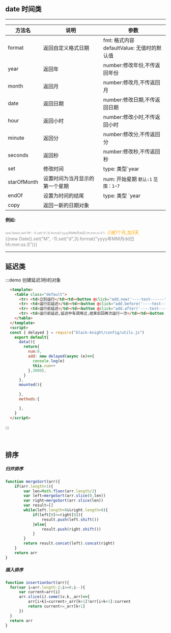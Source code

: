 ## date 时间类
------------------

|方法名	|说明	|参数	|
|-------|-------|-------|
|format	| 返回自定义格式日期 | fmt: 格式内容<br/>defaultValue: 无值时的默认值 |
| year | 返回年 | number:修改年份,不传返回年份 |
| month | 返回月 | number:修改月,不传返回月 |
| date | 返回日期 | number:修改日期,不传返回日期 |
| hour | 返回小时 | number:修改小时,不传返回小时 |
| minute | 返回分 | number:修改分,不传返回分 |
| seconds | 返回秒 | number:修改秒,不传返回秒 |
| set | 修改时间 | type: 类型`year|y`、`month|M`、`date|d`、`hour|h`、`minute|m`、`second|s`、`millisecond|S` <br/> num: 修改的值 |
| starOfMonth | 设置时间为当月显示的第一个星期 | num: 开始星期 `默认:1` `范围：1~7` |
| endOf | 设置为时间的结尾 | type: 类型 `year|y`、`month|M`、`date|d` |
| copy | 返回一新的日期对象 |  |
#### 例如:
<span style="color:#888;font-size:9px;">new Date().set("M", -1).set("d",3).format("yyyy年MM月dd日 hh:mm:ss.S")</span>
<span style="color:#ffa604;margin-left:5px;">//减1个月,加3天</span><br/>
<span style="color:#888;"> {{new Date().set("M", -1).set("d",3).format("yyyy年MM月dd日 hh:mm:ss.S")}}</span>


-----------------
## 延迟类
:::demo 创建延迟3秒的对象
  ```html
    <template>
      <table class="default">
        <tr> <td>立刻运行</td><td><button @click="add.now('----test------')">累计</button></td><td rowspan="4">{{num}}</td> </tr>
        <tr> <td>运行后延迟</td><td><button @click="add.before('----test------')">累计</button></td> </tr>
        <tr> <td>运行前延迟</td><td><button @click="add.after('----test------')">累计</button></td> </tr>
        <tr> <td>运行前延迟,延迟中有调用过,结束后回再次运行一次</td><td><button @click="add.proceed('----test------')">累计</button></td> </tr>
      </table>
    </template>
    <script>
    const { delayed } = require("black-knight/config/utils.js")
      export default{
        data(){
          return{
            num:0,
            add: new delayed(async (e)=>{
              console.log(e)
              this.num++
            },3000),
          }
        },
        mounted(){
          
        },
        methods:{

        },
      }
    </script>
  ```
:::

<br/>

## 排序
##### 归并排序
```js
function mergoSort(arr){
    if(arr.length>1){
        var len=Math.floor(arr.length/2)
        var left=mergoSort(arr.slice(0,len))
        var right=mergoSort(arr.slice(len))
        var result=[]
        while(left.length>0&&right.length>0){
            if(left[0]<=right[0]){
                result.push(left.shift())
            }else{
                result.push(right.shift())
            }
        }
        return result.concat(left).concat(right)
    }
    return arr
}
```
##### 插入排序
```js
function insertionSort(arr){
  for(var i=arr.length-2;i>=0;i--){
      var current=arr[i]
      arr.slice(i).some((v,k,_arr)=>{
          arr[i+k]=current>_arr[k+1]?arr[i+k+1]:current
          return current<=_arr[k+1]
      })
  }
  return arr
}
```